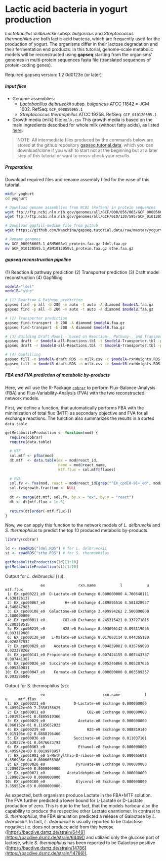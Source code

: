 # Lactic acid bacteria in yogurt production

*Lactobacillus delbrueckii* subsp. *bulgaricus* and *Streptococcus thermophilus* are both lactic acid bacteria, which are frequently used for the production of yogurt. The organisms differ in their lactose degradation and their fermentation end products. In this tutorial, genome-scale metabolic models will be reconstructed using **gapseq** starting from the organisms' genomes in multi-protein sequences fasta file (translated sequences of protein-coding genes).

Required gapseq version: 1.2 0d0123e (or later) 

##### Input files

- Genome assemblies:
  - *Lactobacillus delbrueckii* subsp. *bulgaricus* ATCC 11842 = JCM 1002. RefSeq: `GCF_000056065.1`
  - *Streptococcus thermophilus* ATCC 19258. RefSeq: `GCF_010120595.1`
- Growth media (milk) file: `milk.csv` 
  This growth media is based on the main ingredients described for whole milk (without fatty acids), as listed [here](https://frida.fooddata.dk/food/1265?lang=en).

>  NOTE: All intermediate files produced by the commands below are stored at the github repository [gapseq.tutorial.data](https://github.com/Waschina/gapseq.tutorial.data), which you can download/clone if you wish to start not at the beginning but at a later step of this tutorial or want to cross-check your results.



##### Preparations

Download required files and rename assembly filed for the ease of this tutorial.

```sh
mkdir yoghurt
cd yoghurt

# Download genome assemblies from NCBI (RefSeq) in protein sequences
wget ftp://ftp.ncbi.nlm.nih.gov/genomes/all/GCF/000/056/065/GCF_000056065.1_ASM5606v1/GCF_000056065.1_ASM5606v1_protein.faa.gz
wget ftp://ftp.ncbi.nlm.nih.gov/genomes/all/GCF/010/120/595/GCF_010120595.1_ASM1012059v1/GCF_010120595.1_ASM1012059v1_protein.faa.gz

# Download gapfill-medium file from github
wget https://github.com/Waschina/gapseq.tutorial.data/raw/master/yogurt/milk.csv

# Rename genomes
mv GCF_000056065.1_ASM5606v1_protein.faa.gz ldel.faa.gz
mv GCF_010120595.1_ASM1012059v1_protein.faa.gz sthe.faa.gz
```



##### gapseq reconstruction pipeline

(1) Reaction & pathway prediction
(2) Transporter prediction
(3) Draft model reconstruction
(4) Gapfilling

```sh
modelA="ldel"
modelB="sthe"

# (1) Reaction & Pathway prediction
gapseq find -p all -b 200 -m auto -t auto -A diamond $modelA.faa.gz
gapseq find -p all -b 200 -m auto -t auto -A diamond $modelB.faa.gz

# (2) Transporter prediction
gapseq find-transport -b 200 -A diamond $modelA.faa.gz 
gapseq find-transport -b 200 -A diamond $modelB.faa.gz

# (3) Building Draft Model - based on Reaction-, Pathway-, and Transporter prediction
gapseq draft -r $modelA-all-Reactions.tbl -t $modelA-Transporter.tbl -p $modelA-all-Pathways.tbl -u 200 -l 100
gapseq draft -r $modelB-all-Reactions.tbl -t $modelB-Transporter.tbl -p $modelB-all-Pathways.tbl -u 200 -l 100

# (4) Gapfilling
gapseq fill -m $modelA-draft.RDS -n milk.csv -c $modelA-rxnWeights.RDS -g $modelA-rxnXgenes.RDS -b 100
gapseq fill -m $modelB-draft.RDS -n milk.csv -c $modelB-rxnWeights.RDS -g $modelB-rxnXgenes.RDS -b 100
```



##### FBA and FVA prediction of metabolic by-products

Here, we will use the R-Package [`cobrar`](https://waschina.github.io/cobrar/)  to perform Flux-Balance-Analysis (FBA) and Flux-Variability-Analysis (FVA) with the two reconstructed network models.

First, we define a function, that automatically performs FBA with the minimization of total flux (MTF) as secondary objective and FVA for all exchange reactions. The function also summarizes the results in a sorted `data.table`.

```R
getMetaboliteProduction <- function(mod) {
  require(cobrar)
  require(data.table)
  
  # MTF
  sol.mtf <- pfba(mod)
  dt.mtf  <- data.table(ex = mod@react_id,
                        name = mod@react_name,
                        mtf.flux = sol.mtf@fluxes)
  
  # FVA
  sol.fv <- fva(mod, react = mod@react_id[grep("^EX_cpd[0-9]+_e0", mod@react_id)])
  sol.fv$growth.fraction <- NULL
  
  dt <- merge(dt.mtf, sol.fv, by.x = "ex", by.y = "react")
  dt <- dt[mtf.flux > 1e-6]
  
  return(dt[order(-mtf.flux)])
}
```

Now, we can apply this function to the network models of *L. delbrueckii* and *S. thermophilus* to predict the top 10 produced metabolic by-products.

```R
library(cobrar)

ld <- readRDS("ldel.RDS") # for L. delbrueckii
st <- readRDS("sthe.RDS") # for S. thermophilus

getMetaboliteProduction(ld)[1:10]
getMetaboliteProduction(st)[1:10]
```

Output for *L. delbrueckii* (`ld`):

```
                ex               rxn.name           l           u    mtf.flux
 1: EX_cpd00221_e0  D-Lactate-e0 Exchange 0.000000000 4.700648111 4.630126137
 2: EX_cpd00067_e0         H+-e0 Exchange 4.489895516 4.581828957 4.546847983
 3: EX_cpd00108_e0  Galactose-e0 Exchange 2.499994262 2.500000000 2.500000000
 4: EX_cpd00011_e0        CO2-e0 Exchange 0.245315421 0.337271815 0.280318515
 5: EX_cpd00239_e0        H2S-e0 Exchange 0.093096142 0.093119095 0.093119080
 6: EX_cpd00130_e0   L-Malate-e0 Exchange 0.017063114 0.044365180 0.026857932
 7: EX_cpd00029_e0    Acetate-e0 Exchange 0.004859881 0.035769093 0.022378268
 8: EX_cpd00141_e0 Propionate-e0 Exchange 0.007424155 0.007443787 0.007441387
 9: EX_cpd00036_e0  Succinate-e0 Exchange 0.005246866 0.005287035 0.005269831
10: EX_cpd00047_e0    Formate-e0 Exchange 0.000000000 0.003589257 0.003586849
```

Output for S. thermophilus (`st`):

```
                ex                          rxn.name           l            u     mtf.flux
 1: EX_cpd00221_e0             D-Lactate-e0 Exchange 0.000000000 9.405942e+00 7.2350156625
 2: EX_cpd00011_e0                   CO2-e0 Exchange 0.000000000 1.001951e+01 0.4805519366
 3: EX_cpd00029_e0               Acetate-e0 Exchange 0.000000000 8.060152e-01 0.1185652022
 4: EX_cpd00239_e0                   H2S-e0 Exchange 0.088819140 9.015105e-02 0.0888196466
 5: EX_cpd00036_e0             Succinate-e0 Exchange 0.011037101 8.630227e-01 0.0476673792
 6: EX_cpd00363_e0               Ethanol-e0 Exchange 0.000000000 9.405942e+00 0.0019970957
 7: EX_cpd01981_e0 5-Methylthio-D-ribose-e0 Exchange 0.000665698 6.656986e-04 0.0006656986
 8: EX_cpd00020_e0              Pyruvate-e0 Exchange 0.000000000 1.209023e+00 0.0000000000
 9: EX_cpd00071_e0          Acetaldehyde-e0 Exchange 0.000000000 1.209023e+00 0.0000000000
10: EX_cpd00100_e0              Glycerol-e0 Exchange 0.000000000 3.359532e-03 0.0000000000
```

As expected, both organisms produce Lactate in the FBA+MTF solution. The FVA further predicted a lower bound for L-Lactate or D-Lactate production of zero. This is due to the fact, that the models harbour also the capability to produce the respective other Lactate enantiomer. In contrast to *S. thermophilus*, the FBA simulation predicted a release of Galactose by *L. debrueckii*. In fact, *L. debrueckii* is usually reported to be Galactose negative; i.e. does not produce acid from this hexose ([https://bacdive.dsmz.de/strain/6449](https://bacdive.dsmz.de/strain/6449)) and utilized only the glucose part of lactose, while *S. thermophilus* has been reported to be Galactose positive ([https://bacdive.dsmz.de/strain/14786](https://bacdive.dsmz.de/strain/14786)).
